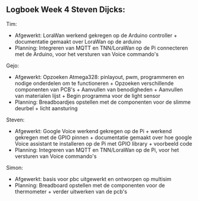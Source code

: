 ## Logboek Week 4 Steven Dijcks: 

Tim:
- Afgewerkt: LoraWan werkend gekregen op de Arduino controller + documentatie gemaakt over LoraWan op de arduino
- Planning: Integreren van MQTT en TNN/LoraWan op de Pi connecteren met de Arduino, voor het versturen van Voice commando's 

Gejo:
- Afgewerkt: Opzoeken Atmega328: pinlayout, pwm, programmeren en nodige onderdelen om te functioneren + Opzoeken verschillende componenten van PCB's + Aanvullen van benodigheden + Aanvullen van materialen lijst + Begin programma voor de light sensor
- Planning: Breadboardjes opstellen met de componenten voor de slimme deurbel + licht aansturing

Steven:
- Afgewerkt: Google Voice werkend gekregen op de Pi + werkend gekregen met de GPIO pinnen + documentatie gemaakt over hoe google Voice assistant te installeren op de Pi met GPIO library + voorbeeld code
- Planning: Integreren van MQTT en TNN/LoraWan op de Pi, voor het versturen van Voice commando's 

Simon:
- Afgewerkt: basis voor pbc uitgewerkt en ontworpen op multisim
- Planning: Breadboard opstellen met de componenten voor de thermometer + verder uitwerken van de pcb's
